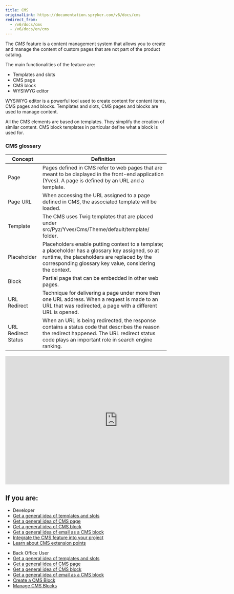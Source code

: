```yaml
---
title: CMS
originalLink: https://documentation.spryker.com/v6/docs/cms
redirect_from:
  - /v6/docs/cms
  - /v6/docs/en/cms
---
```


The *CMS* feature is a content management system that allows you to create and manage the content of custom pages that are not part of the product catalog. 

The main functionalities of the feature are:
* Templates and slots
* CMS page
* CMS block
* WYSIWYG editor

WYSIWYG editor is a powerful tool used to create content for content items, CMS pages and blocks. Templates and slots, CMS pages and blocks are used to manage content. 

All the CMS elements are based on templates. They simplify the creation of similar content. CMS block templates in particular define what a block is used for. 


### CMS glossary

| Concept | Definition |
| --- | --- |
| Page | Pages defined in CMS refer to web pages that are meant to be displayed in the front-end application (Yves). A page is defined by an URL and a template. |
| Page URL | When accessing the URL assigned to a page defined in CMS, the associated template will be loaded. |
| Template | The CMS uses Twig templates that are placed under src/Pyz/Yves/Cms/Theme/default/template/ folder. |
| Placeholder | Placeholders enable putting context to a template; a placeholder has a glossary key assigned, so at runtime, the placeholders are replaced by the corresponding glossary key value, considering the context. |
| Block | Partial page that can be embedded in other web pages. |
| URL Redirect | Technique for delivering a page under more then one URL address. When a request is made to an URL that was redirected, a page with a different URL is opened. |
| URL Redirect Status | When an URL is being redirected, the response contains a status code that describes the reason the redirect happened. The URL redirect status code plays an important role in search engine ranking. |
        
<iframe src="https://fast.wistia.net/embed/iframe/lx0amx3m1b" title="CMS Overview" allowtransparency="true" frameborder="0" scrolling="no" class="wistia_embed" name="wistia_embed" allowfullscreen="0" mozallowfullscreen="0" webkitallowfullscreen="0" oallowfullscreen="0" msallowfullscreen="0" width="700" height="400"></iframe>


## If you are:
<div class="mr-container">
    <div class="mr-list-container">
        <!-- col1 -->
        <div class="mr-col">
            <ul class="mr-list mr-list-green">
                <li class="mr-title">Developer</li>
                                <li><a href="https://documentation.spryker.com/docs/templates-and-slots" class="mr-link">Get a general idea of templates and slots</a></li>
                               <li><a href="https://documentation.spryker.com/docs/cms-page" class="mr-link">Get a general idea of CMS page</a></li>
                               <li><a href="https://documentation.spryker.com/docs/cms-block" class="mr-link">Get a general idea of CMS block</a></li>
                               <li><a href="https://documentation.spryker.com/docs/email-as-a-cms-block" class="mr-link">Get a general idea of email as a CMS block</a></li>
                <li><a href="https://documentation.spryker.com/docs/product-block" class="mr-link">Integrate the CMS feature into your project</a></li>
                <li><a href="https://documentation.spryker.com/docs/reference-information-cms-extension-points" class="mr-link">Learn about CMS extension points</a></li>
    </ul>
        </div>
        <!-- col2 -->
        <div class="mr-col">
            <ul class="mr-list mr-list-blue">
                <li class="mr-title"> Back Office User</li>
                                                                <li><a href="https://documentation.spryker.com/docs/templates-and-slots" class="mr-link">Get a general idea of templates and slots</a></li>
                               <li><a href="https://documentation.spryker.com/docs/cms-page" class="mr-link">Get a general idea of CMS page</a></li>
                               <li><a href="https://documentation.spryker.com/docs/cms-block" class="mr-link">Get a general idea of CMS block</a></li>
                               <li><a href="https://documentation.spryker.com/docs/email-as-a-cms-block" class="mr-link">Get a general idea of email as a CMS block</a></li>
                                <li><a href="https://documentation.spryker.com/docs/creating-a-cms-block" class="mr-link">Create a CMS Block</a></li>
                                <li><a href="https://documentation.spryker.com/docs/managing-cms-blocks" class="mr-link">Manage CMS Blocks</a></li>
